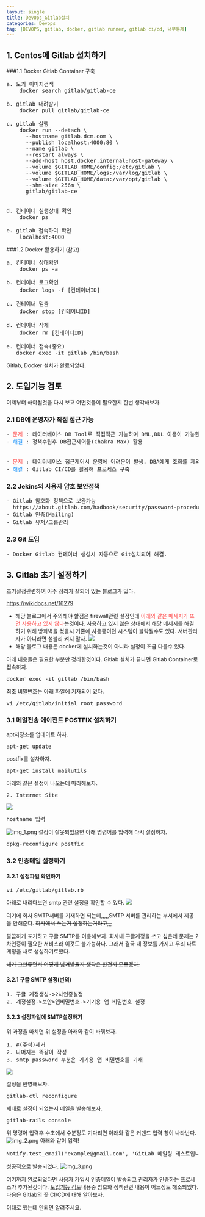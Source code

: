 ```yaml
---
layout: single
title: DevOps_Gitlab설치
categories: Devops
tag: [DEVOPS, gitlab, docker, gitlab runner, gitlab ci/cd, 내부통제]
---
```



## 1. Centos에 Gitlab 설치하기
###1.1 Docker Gitlab Container 구축
<pre>
a. 도커 이미지검색
    docker search gitlab/gitlab-ce

b. gitlab 내려받기
    docker pull gitlab/gitlab-ce

c. gitlab 실행
    docker run --detach \
      --hostname gitlab.dcm.com \
      --publish localhost:4000:80 \
      --name gitlab \
      --restart always \
      --add-host host.docker.internal:host-gateway \
      --volume $GITLAB_HOME/config:/etc/gitlab \
      --volume $GITLAB_HOME/logs:/var/log/gitlab \
      --volume $GITLAB_HOME/data:/var/opt/gitlab \
      --shm-size 256m \
      gitlab/gitlab-ce


d. 컨테이너 실행상태 확인
    docker ps

e. gitlab 접속하여 확인
    localhost:4000
</pre>

###1.2 Docker 활용하기 (참고)
<pre>
a. 컨테이너 상태확인
    docker ps -a

b. 컨테이너 로그확인
    docker logs -f [컨테이너ID]

c. 컨테이너 멈춤
    docker stop [컨테이너ID]

d. 컨테이너 삭제
    docker rm [컨테이너ID]

e. 컨테이너 접속(중요)
   docker exec -it gitlab /bin/bash 
</pre>

Gitlab, Docker 설치가 완료되었다. 

## 2. 도입기능 검토
이제부터 해야될것을 다시 보고 어떤것들이 필요한지 한번 생각해보자.
### 2.1 DB에 운영자가 직접 접근 가능
<pre>
- <span style="color:#ff3d3d">문제</span> : 데이터베이스 DB Tool로 직접적근 가능하며 DML,DDL 이용이 가능한상황
- <span style="color:#1691fb">해결</span> : 정책수립후 DB접근제어툴(Chakra Max) 활용
    

- <span style="color:#ff3d3d">문제</span> : 데이터베이스 접근제어시 운영에 어려운이 발생. DBA에게 조회를 제외한 모든 내용을 정리하여 실행을 요청해야하나 수동으로 해야해서 불필요한 리소스 과투입이 예상됨.
- <span style="color:#1691fb">해결</span> : Gitlab CI/CD를 활용해 프로세스 구축 
</pre>

### 2.2 Jekins의 사용자 암호 보안정책
<pre>
- Gitlab 암호화 정책으로 보완가능
  https://about.gitlab.com/hadbook/security/password-procedure.html
- Gitlab 인증(Mailing)
- Gitlab 유저/그룹관리
</pre>
### 2.3 Git 도입
<pre>
- Docker Gitlab 컨테이너 생성시 자동으로 Git설치되어 해결.
</pre>


## 3. Gitlab 초기 설정하기
초기설정관련하여 아주 정리가 잘되어 있는 블로그가 있다.

https://wikidocs.net/16279

* 해당 블로그에서 주의해야 할점은 firewall관련 설정인데 <span style="color:#ff3d3d">아래와 같은 메세지가 뜨면 사용하고 있지 않다</span>는것이다. 
사용하고 있지 않은 상태에서 해당 메세지를 해결하기 위해 방화벽을 켰을시 기존에 사용중이던 시스템이 블락될수도 있다. 서버관리자가 아니라면 섣불리 켜지 말자.
![](../images/devops/firewall.png)
* 해당 블로그 내용은 docker에 설치하는것이 아니라 설정이 조금 다를수 있다.

아래 내용들은 필요한 부분만 정라한것이다.
Gitlab 설치가 끝나면 Gitlab Container로 접속하자.

<pre>
docker exec -it gitlab /bin/bash
</pre>

최초 비밀번호는 아래 파일에 기재되어 있다.
<pre>
vi /etc/gitlab/initial_root_password
</pre>


### 3.1 메일전송 에이전트 POSTFIX 설치하기
apt저장소를 업데이트 하자.
<pre>
apt-get update
</pre>

postfix를 설차하자.
<pre>
apt-get install mailutils
</pre>

아래와 같은 설정이 나오는데 따라해보자.
<pre>
2. Internet Site 
</pre>
![](../images/devops/img.png)

<pre>
hostname 입력 
</pre>
![img_1.png](../images/devops/img_1.png)
설정이 잘못되었으면 아래 명령어를 입력해 다시 설정하자.
<pre>
dpkg-reconfigure postfix
</pre>

### 3.2 인증메일 설정하기
#### 3.2.1 설정파일 확인하기
<pre>
vi /etc/gitlab/gitlab.rb
</pre>

아래로 내리다보면 smtp 관련 설정을 확인할 수 있다.
![](../images/devops/gitlab_smtp.png)

여기에 회사 SMTP서버를 기재하면 되는데,,,,,SMTP 서버를 관리하는 부서에서 제공을 안해준다.
~~회사에서 쓰는거 설정하는거라고,,,~~

깔끔하게 포기하고 구글 SMTP를 이용해보자.
회사내 구글계정을 쓰고 싶은데 문제는 2차인증이 필요한 서비스라 이것도 불가능하다.
그래서 결국 내 정보를 가지고 우리 파트 계정을 새로 생성하기로했다.

~~내가 그만두면서 어떻게 넘겨받을지 생각은 한건지 모르겠다.~~


#### 3.2.1 구글 SMTP 설정(번외)
<pre>
1. 구글 계정생성->2차인증설정
2. 계정설정->보안>앱비밀번호->기기용 앱 비밀번호 설정
</pre>


#### 3.2.3 설정파일에 SMTP설정하기
위 과정을 마치면 위 설정을 아래와 같이 바꿔보자.
<pre>
1. #(주석)제거
2. 나머지는 똑같이 작성
3. smtp_password 부분은 기기용 앱 비밀번호를 기재
</pre>
![](../images/devops/gitlab_smtp_set.png)

설정을 반영해보자.
<pre>
gitlab-ctl reconfigure
</pre>

제대로 설정이 되었는지 메일을 발송해보자.
<pre>
gitlab-rails console
</pre>
위 명령어 입력후 수초에서 수분정도 기다리면 아래와 같은 커맨드 입력 창이 나타난다.
![img_2.png](../images/devops/img_2.png)
아래와 같이 입력!
<pre>
Notify.test_email('example@gmail.com', 'GitLab 메일링 테스트입니다', 'GitLab SMTP를 수정하였기에 메일링 테스트를 진행합니다.').deliver_now
</pre>
성공적으로 발송되었다.
![img_3.png](../images/devops/img_3.png)

여기까지 완료되었다면 사용자 가입시 인증메일이 발송되고 관리자가 인증하는 프로세스가 추가된것이다.
[도입기능 검토](##-2.-도입기능-검토)내용중 암호화 정책관련 내용이 어느정도 해소되었다.
다음은 Gitlab의 꽃 CI/CD에 대해 알아보자.

이대로 했는데 안되면 알려주세요.